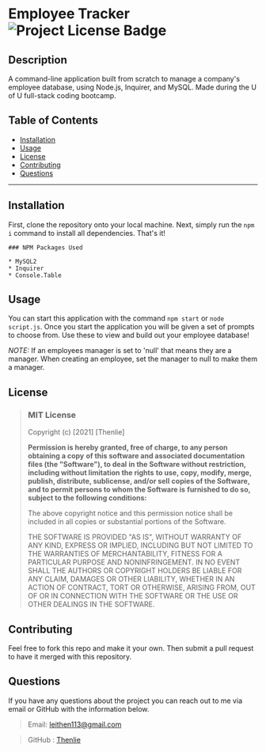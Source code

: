 # Employee Tracker  ![Project License Badge](https://img.shields.io/badge/license-MIT-brightgreen)

  ## Description

  A command-line application built from scratch to manage a company's employee database, using Node.js, Inquirer, and MySQL. Made during the U of U full-stack coding bootcamp. 

  ## Table of Contents

  * [Installation](#Installation)
  * [Usage](#Usage)
  * [License](#license)
  * [Contributing](#Contributing)
  * [Questions](#Questions)

  ***

  ## Installation

  First, clone the repository onto your local machine. Next, simply run the `npm i` command to install all dependencies. That's it!

    ### NPM Packages Used

    * MySQL2
    * Inquirer
    * Console.Table

  ## Usage

  You can start this application with the command `npm start` or `node script.js`. Once you start the application you will be given a set of prompts to choose from. Use these to view and build out your employee database!

  *NOTE:* If an employees manager is set to 'null' that means they are a manager. When creating an employee, set the manager to null to make them a manager. 

  
  ## License
  
  
  > ### MIT License
  > 
  > Copyright (c) [2021] [Thenlie]
  > 
  > __Permission is hereby granted, free of charge, to any person obtaining a copy__
  > __of this software and associated documentation files (the "Software"), to deal__
  > __in the Software without restriction, including without limitation the rights__
  > __to use, copy, modify, merge, publish, distribute, sublicense, and/or sell__
  > __copies of the Software, and to permit persons to whom the Software is__
  > __furnished to do so, subject to the following conditions:__
  > 
  > The above copyright notice and this permission notice shall be included in all
  > copies or substantial portions of the Software.
  > 
  > THE SOFTWARE IS PROVIDED "AS IS", WITHOUT WARRANTY OF ANY KIND, EXPRESS OR
  > IMPLIED, INCLUDING BUT NOT LIMITED TO THE WARRANTIES OF MERCHANTABILITY,
  > FITNESS FOR A PARTICULAR PURPOSE AND NONINFRINGEMENT. IN NO EVENT SHALL THE
  > AUTHORS OR COPYRIGHT HOLDERS BE LIABLE FOR ANY CLAIM, DAMAGES OR OTHER
  > LIABILITY, WHETHER IN AN ACTION OF CONTRACT, TORT OR OTHERWISE, ARISING FROM,
  > OUT OF OR IN CONNECTION WITH THE SOFTWARE OR THE USE OR OTHER DEALINGS IN THE
  > SOFTWARE.
    

  ## Contributing

  Feel free to fork this repo and make it your own. Then submit a pull request to have it merged with this repository. 
  
  ## Questions

  If you have any questions about the project you can reach out to me via email or GitHub with the information below. 

  >Email: leithen113@gmail.com 

  >GitHub : [Thenlie](https://github.com/Thenlie)